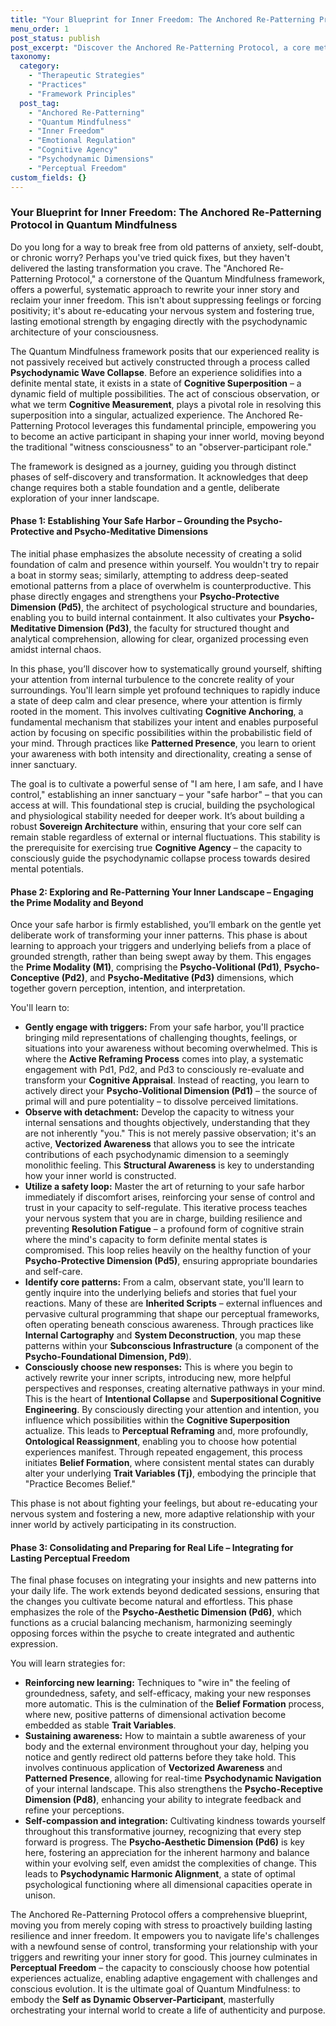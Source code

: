 ```yaml
---
title: "Your Blueprint for Inner Freedom: The Anchored Re-Patterning Protocol in Quantum Mindfulness"
menu_order: 1
post_status: publish
post_excerpt: "Discover the Anchored Re-Patterning Protocol, a core methodology within the Quantum Mindfulness framework, designed to systematically transform deep-seated psychological patterns. This article outlines its three essential phases, guiding you from establishing inner stability to actively reshaping your inner landscape and integrating lasting change for true inner freedom."
taxonomy:
  category:
    - "Therapeutic Strategies"
    - "Practices"
    - "Framework Principles"
  post_tag:
    - "Anchored Re-Patterning"
    - "Quantum Mindfulness"
    - "Inner Freedom"
    - "Emotional Regulation"
    - "Cognitive Agency"
    - "Psychodynamic Dimensions"
    - "Perceptual Freedom"
custom_fields: {}
---
```


### Your Blueprint for Inner Freedom: The Anchored Re-Patterning Protocol in Quantum Mindfulness

Do you long for a way to break free from old patterns of anxiety, self-doubt, or chronic worry? Perhaps you've tried quick fixes, but they haven't delivered the lasting transformation you crave. The "Anchored Re-Patterning Protocol," a cornerstone of the Quantum Mindfulness framework, offers a powerful, systematic approach to rewrite your inner story and reclaim your inner freedom. This isn't about suppressing feelings or forcing positivity; it's about re-educating your nervous system and fostering true, lasting emotional strength by engaging directly with the psychodynamic architecture of your consciousness.

The Quantum Mindfulness framework posits that our experienced reality is not passively received but actively constructed through a process called **Psychodynamic Wave Collapse**. Before an experience solidifies into a definite mental state, it exists in a state of **Cognitive Superposition** – a dynamic field of multiple possibilities. The act of conscious observation, or what we term **Cognitive Measurement**, plays a pivotal role in resolving this superposition into a singular, actualized experience. The Anchored Re-Patterning Protocol leverages this fundamental principle, empowering you to become an active participant in shaping your inner world, moving beyond the traditional "witness consciousness" to an "observer-participant role."

The framework is designed as a journey, guiding you through distinct phases of self-discovery and transformation. It acknowledges that deep change requires both a stable foundation and a gentle, deliberate exploration of your inner landscape.

#### Phase 1: Establishing Your Safe Harbor – Grounding the Psycho-Protective and Psycho-Meditative Dimensions

The initial phase emphasizes the absolute necessity of creating a solid foundation of calm and presence within yourself. You wouldn't try to repair a boat in stormy seas; similarly, attempting to address deep-seated emotional patterns from a place of overwhelm is counterproductive. This phase directly engages and strengthens your **Psycho-Protective Dimension (Pd5)**, the architect of psychological structure and boundaries, enabling you to build internal containment. It also cultivates your **Psycho-Meditative Dimension (Pd3)**, the faculty for structured thought and analytical comprehension, allowing for clear, organized processing even amidst internal chaos.

In this phase, you’ll discover how to systematically ground yourself, shifting your attention from internal turbulence to the concrete reality of your surroundings. You'll learn simple yet profound techniques to rapidly induce a state of deep calm and clear presence, where your attention is firmly rooted in the moment. This involves cultivating **Cognitive Anchoring**, a fundamental mechanism that stabilizes your intent and enables purposeful action by focusing on specific possibilities within the probabilistic field of your mind. Through practices like **Patterned Presence**, you learn to orient your awareness with both intensity and directionality, creating a sense of inner sanctuary.

The goal is to cultivate a powerful sense of "I am here, I am safe, and I have control," establishing an inner sanctuary – your "safe harbor" – that you can access at will. This foundational step is crucial, building the psychological and physiological stability needed for deeper work. It’s about building a robust **Sovereign Architecture** within, ensuring that your core self can remain stable regardless of external or internal fluctuations. This stability is the prerequisite for exercising true **Cognitive Agency** – the capacity to consciously guide the psychodynamic collapse process towards desired mental potentials.

#### Phase 2: Exploring and Re-Patterning Your Inner Landscape – Engaging the Prime Modality and Beyond

Once your safe harbor is firmly established, you’ll embark on the gentle yet deliberate work of transforming your inner patterns. This phase is about learning to approach your triggers and underlying beliefs from a place of grounded strength, rather than being swept away by them. This engages the **Prime Modality (M1)**, comprising the **Psycho-Volitional (Pd1)**, **Psycho-Conceptive (Pd2)**, and **Psycho-Meditative (Pd3)** dimensions, which together govern perception, intention, and interpretation.

You'll learn to:

*   **Gently engage with triggers:** From your safe harbor, you'll practice bringing mild representations of challenging thoughts, feelings, or situations into your awareness without becoming overwhelmed. This is where the **Active Reframing Process** comes into play, a systematic engagement with Pd1, Pd2, and Pd3 to consciously re-evaluate and transform your **Cognitive Appraisal**. Instead of reacting, you learn to actively direct your **Psycho-Volitional Dimension (Pd1)** – the source of primal will and pure potentiality – to dissolve perceived limitations.
*   **Observe with detachment:** Develop the capacity to witness your internal sensations and thoughts objectively, understanding that they are not inherently "you." This is not merely passive observation; it's an active, **Vectorized Awareness** that allows you to see the intricate contributions of each psychodynamic dimension to a seemingly monolithic feeling. This **Structural Awareness** is key to understanding how your inner world is constructed.
*   **Utilize a safety loop:** Master the art of returning to your safe harbor immediately if discomfort arises, reinforcing your sense of control and trust in your capacity to self-regulate. This iterative process teaches your nervous system that you are in charge, building resilience and preventing **Resolution Fatigue** – a profound form of cognitive strain where the mind's capacity to form definite mental states is compromised. This loop relies heavily on the healthy function of your **Psycho-Protective Dimension (Pd5)**, ensuring appropriate boundaries and self-care.
*   **Identify core patterns:** From a calm, observant state, you'll learn to gently inquire into the underlying beliefs and stories that fuel your reactions. Many of these are **Inherited Scripts** – external influences and pervasive cultural programming that shape our perceptual frameworks, often operating beneath conscious awareness. Through practices like **Internal Cartography** and **System Deconstruction**, you map these patterns within your **Subconscious Infrastructure** (a component of the **Psycho-Foundational Dimension, Pd9**).
*   **Consciously choose new responses:** This is where you begin to actively rewrite your inner scripts, introducing new, more helpful perspectives and responses, creating alternative pathways in your mind. This is the heart of **Intentional Collapse** and **Superpositional Cognitive Engineering**. By consciously directing your attention and intention, you influence which possibilities within the **Cognitive Superposition** actualize. This leads to **Perceptual Reframing** and, more profoundly, **Ontological Reassignment**, enabling you to choose how potential experiences manifest. Through repeated engagement, this process initiates **Belief Formation**, where consistent mental states can durably alter your underlying **Trait Variables (Tj)**, embodying the principle that "Practice Becomes Belief."

This phase is not about fighting your feelings, but about re-educating your nervous system and fostering a new, more adaptive relationship with your inner world by actively participating in its construction.

#### Phase 3: Consolidating and Preparing for Real Life – Integrating for Lasting Perceptual Freedom

The final phase focuses on integrating your insights and new patterns into your daily life. The work extends beyond dedicated sessions, ensuring that the changes you cultivate become natural and effortless. This phase emphasizes the role of the **Psycho-Aesthetic Dimension (Pd6)**, which functions as a crucial balancing mechanism, harmonizing seemingly opposing forces within the psyche to create integrated and authentic expression.

You will learn strategies for:

*   **Reinforcing new learning:** Techniques to "wire in" the feeling of groundedness, safety, and self-efficacy, making your new responses more automatic. This is the culmination of the **Belief Formation** process, where new, positive patterns of dimensional activation become embedded as stable **Trait Variables**.
*   **Sustaining awareness:** How to maintain a subtle awareness of your body and the external environment throughout your day, helping you notice and gently redirect old patterns before they take hold. This involves continuous application of **Vectorized Awareness** and **Patterned Presence**, allowing for real-time **Psychodynamic Navigation** of your internal landscape. This also strengthens the **Psycho-Receptive Dimension (Pd8)**, enhancing your ability to integrate feedback and refine your perceptions.
*   **Self-compassion and integration:** Cultivating kindness towards yourself throughout this transformative journey, recognizing that every step forward is progress. The **Psycho-Aesthetic Dimension (Pd6)** is key here, fostering an appreciation for the inherent harmony and balance within your evolving self, even amidst the complexities of change. This leads to **Psychodynamic Harmonic Alignment**, a state of optimal psychological functioning where all dimensional capacities operate in unison.

The Anchored Re-Patterning Protocol offers a comprehensive blueprint, moving you from merely coping with stress to proactively building lasting resilience and inner freedom. It empowers you to navigate life's challenges with a newfound sense of control, transforming your relationship with your triggers and rewriting your inner story for good. This journey culminates in **Perceptual Freedom** – the capacity to consciously choose how potential experiences actualize, enabling adaptive engagement with challenges and conscious evolution. It is the ultimate goal of Quantum Mindfulness: to embody the **Self as Dynamic Observer-Participant**, masterfully orchestrating your internal world to create a life of authenticity and purpose.
